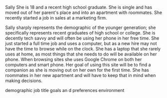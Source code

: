 Sally
She is 18 and a recent high school graduate. She is single and has moved out of her parent's place and into an apartment with roommates. She recently started a job in sales at a marketing firm.

Sally sharply represents the demographic of the younger generation; she specifically represents recent graduates of high school or college. She is decently tech savvy and will often be using her phone in her free time. She just started a full time job and uses a computer, but as a new hire may not have the time to browse while on the clock. She has a laptop that she rarely uses at home, as most things that she needs to do will be available on her phone. When browsing sites she uses Google Chrome on both her computers and smart phone. Her goal of using this site will be to find a companion as she is moving out on her own for the first time. She has roommates in her new apartment and will have to keep that in mind when making decisions.

demographic
job title
goals an d preferences
environment